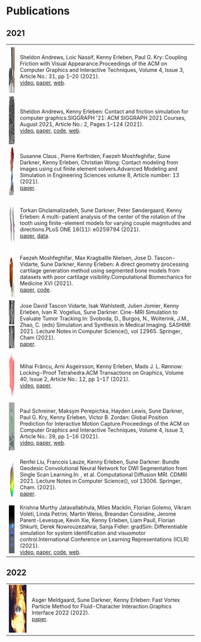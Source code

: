 
<h1>Publications</h1>

<h2>2021</h2>
<table>
<tr>
  <td>
    <img src="pubs/2021/andrews.ea21/andrews.ea21.png" alt="paper icon" width="128" height="128">
  </td>
  <td>
    Sheldon Andrews, Loic Nassif, Kenny Erleben, Paul G. Kry: Coupling Friction with Visual Appearance.Proceedings of the ACM on Computer Graphics and Interactive Techniques, Volume 4, Issue 3, Article No.: 31, pp 1–20 (2021).<br>
<a href="https://www.youtube.com/watch?v=bf8qxpaGfXg">video</a>, 
    <a href="https://profs.etsmtl.ca/sandrews/pdf/textureFriction_SCA21_preprint.pdf">paper</a>, 
    <a href="https://profs.etsmtl.ca/sandrews/publication/texturefriction_sca2021/">web</a>.
  </td>
</tr>
<tr>
  <td>
    <img src="pubs/2021/andrews.erleben.21/andrews.erleben.21.png" alt="paper icon" width="128" height="128">
  </td>
  <td>
    Sheldon Andrews, Kenny Erleben: Contact and friction simulation for computer graphics.SIGGRAPH '21: ACM SIGGRAPH 2021 Courses, August 2021, Article No.: 2, Pages 1–124 (2021).<br>
<a href="https://www.youtube.com/watch?v=5JZ-tYHsJKg">video</a>, 
    <a href="https://profs.etsmtl.ca/sandrews/pdf/textureFriction_SCA21_preprint.pdf">paper</a>, 
    <a href="https://github.com/sheldona/contactFrictionSim">code</a>, 
    <a href="https://siggraphcontact.github.io/">web</a>.
  </td>
</tr>
<tr>
  <td>
    <img src="pubs/2021/claus.ea21/claus.ea21.png" alt="paper icon" width="128" height="128">
  </td>
  <td>
    Susanne Claus , Pierre Kerfriden, Faezeh Moshfeghifar, Sune Darkner, Kenny Erleben, Christian Wong: Contact modeling from images using cut finite element solvers.Advanced Modeling and Simulation in Engineering Sciences volume 8, Article number: 13 (2021).<br>
<a href="https://amses-journal.springeropen.com/track/pdf/10.1186/s40323-021-00197-2.pdf">paper</a>.
  </td>
</tr>
<tr>
  <td>
    <img src="pubs/2021/gholamalizadeh.ea21/gholamalizadeh.ea21.png" alt="paper icon" width="128" height="128">
  </td>
  <td>
    Torkan Gholamalizadeh, Sune Darkner, Peter Søndergaard, Kenny Erleben: A multi-patient analysis of the center of the rotation of the tooth using finite-element models for varying couple magnitudes and directions.PLoS ONE 16(11): e0259794 (2021).<br>
<a href="pubs/2021/gholamalizadeh.ea21/gholamalizadeh.ea21.pdf">paper</a>, 
    <a href="https://erda.ku.dk/archives/97cd65fe80e83356f618bb9fbc7d5980/published-archive.html">data</a>.
  </td>
</tr>
<tr>
  <td>
    <img src="pubs/2021/moshfeghifar.ea21/moshfeghifar.ea21.png" alt="paper icon" width="128" height="128">
  </td>
  <td>
    Faezeh Moshfeghifar, Max Kragballle Nielsen, Jose D. Tascon-Vidarte, Sune Darkner, Kenny Erleben: A direct geometry processing cartilage generation method using segmented bone models from datasets with poor cartilage visibility.Computational Biomechanics for Medicine XVI (2021).<br>
<a href="https://arxiv.org/abs/2203.10667">paper</a>, 
    <a href="https://github.com/diku-dk/cargen">code</a>.
  </td>
</tr>
<tr>
  <td>
    <img src="pubs/2021/tascon_vidarte.ea21/tascon_vidarte.ea21.png" alt="paper icon" width="128" height="128">
  </td>
  <td>
    Jose David Tascon Vidarte, Isak Wahlstedt, Julien Jomier, Kenny Erleben, Ivan R. Vogelius, Sune Darkner: Cine-MRI Simulation to Evaluate Tumor Tracking.In: Svoboda, D., Burgos, N., Wolterink, J.M., Zhao, C. (eds) Simulation and Synthesis in Medical Imaging. SASHIMI 2021. Lecture Notes in Computer Science(), vol 12965. Springer, Cham (2021).<br>
<a href="https://www.researchgate.net/publication/354724631_Cine-MRI_Simulation_to_Evaluate_Tumor_Tracking">paper</a>.
  </td>
</tr>
<tr>
  <td>
    <img src="pubs/2021/francu.ea21/francu.ea21.png" alt="paper icon" width="128" height="128">
  </td>
  <td>
    Mihai Frâncu, Arni Asgeirsson, Kenny Erleben, Mads J. L. Rønnow: Locking-Proof Tetrahedra.ACM Transactions on Graphics, Volume 40, Issue 2, Article No.: 12, pp 1–17 (2021).<br>
<a href="https://www.youtube.com/watch?v=MqTYNOkHiXE">video</a>, 
    <a href="pubs/2021/francu.ea21/francu.ea21.pdf">paper</a>.
  </td>
</tr>
<tr>
  <td>
    <img src="pubs/2021/schreiner.ea21/schreiner.ea21.png" alt="paper icon" width="128" height="128">
  </td>
  <td>
    Paul Schreiner, Maksym Perepichka, Hayden Lewis, Sune Darkner, Paul G. Kry, Kenny Erleben, Victor B. Zordan: Global Position Prediction for Interactive Motion Capture.Proceedings of the ACM on Computer Graphics and Interactive Techniques, Volume 4, Issue 3, Article No.: 39, pp 1–16 (2021).<br>
<a href="https://www.youtube.com/watch?v=nmSYatIC9bY">video</a>, 
    <a href="https://paulschreiner.netlify.app/publication/globalpositions_sca2021/GlobalPositions_SCA2021.pdf">paper</a>, 
    <a href="https://paulschreiner.netlify.app/publication/globalpositions_sca2021/">web</a>.
  </td>
</tr>
<tr>
  <td>
    <img src="pubs/2021/liu.ea21/liu.ea21.png" alt="paper icon" width="128" height="128">
  </td>
  <td>
    Renfei Liu, Francois Lauze, Kenny Erleben, Sune Darkner: Bundle Geodesic Convolutional Neural Network for DWI Segmentation from Single Scan Learning.In: , et al. Computational Diffusion MRI. CDMRI 2021. Lecture Notes in Computer Science(), vol 13006. Springer, Cham. (2021).<br>
<a href="pubs/2021/liu.ea21/liu.ea21.pdf">paper</a>.
  </td>
</tr>
<tr>
  <td>
    <img src="pubs/2021/murthy.ea21/murthy.ea21.png" alt="paper icon" width="128" height="128">
  </td>
  <td>
    Krishna Murthy Jatavallabhula, Miles Macklin, Florian Golemo, Vikram Voleti, Linda Petrini, Martin Weiss, Breandan Considine, Jerome Parent-Levesque, Kevin Xie, Kenny Erleben, Liam Paull, Florian Shkurti, Derek Nowrouzezahrai, Sanja Fidler: gradSim: Differentiable simulation for system identification and visuomotor control.International Conference on Learning Representations (ICLR) (2021).<br>
<a href="https://www.youtube.com/watch?v=QHC55bSUe0A&feature=youtu.be">video</a>, 
    <a href="https://arxiv.org/abs/2104.02646">paper</a>, 
    <a href="https://github.com/gradsim/gradsim">code</a>, 
    <a href="https://gradsim.github.io/">web</a>.
  </td>
</tr>
</table>

<h2>2022</h2>
<table>
<tr>
  <td>
    <img src="pubs/2022/meldgaard.ea22/meldgaard.ea22.png" alt="paper icon" width="128" height="128">
  </td>
  <td>
    Asger Meldgaard, Sune Darkner, Kenny Erleben: Fast Vortex Particle Method for Fluid-Character Interaction.Graphics Interface 2022 (2022).<br>
<a href="https://openreview.net/forum?id=BrBlpeYNTMc">paper</a>.
  </td>
</tr>
</table>
